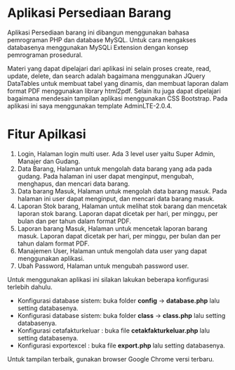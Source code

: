 
# Aplikasi Persediaan Barang

Aplikasi Persediaan barang ini dibangun menggunakan bahasa pemrograman PHP dan database MySQL. Untuk cara mengakses databasenya menggunakan MySQLi Extension  dengan konsep pemrograman prosedural.

Materi yang dapat dipelajari dari aplikasi ini selain proses create, read, update, delete, dan search adalah bagaimana menggunakan JQuery DataTables untuk membuat tabel yang dinamis, dan membuat laporan dalam format PDF menggunakan library html2pdf. Selain itu juga dapat dipelajari bagaimana mendesain tampilan aplikasi menggunakan CSS Bootstrap. Pada aplikasi ini saya menggunakan template AdminLTE-2.0.4.

# Fitur Apilkasi


1. Login,
Halaman login multi user. Ada 3 level user yaitu Super Admin, Manajer dan Gudang.
2. Data Barang,
Halaman untuk mengolah data barang yang ada pada gudang. Pada halaman ini user dapat menginput, mengubah, menghapus, dan mencari data barang.
3. Data barang Masuk,
Halaman untuk mengolah data barang masuk. Pada halaman ini user dapat menginput, dan mencari data barang masuk.
4. Laporan Stok barang,
Halaman untuk melihat stok barang dan mencetak laporan stok barang. Laporan dapat dicetak per hari, per minggu, per bulan dan per tahun dalam format PDF.
5. Laporan barang Masuk,
Halaman untuk mencetak laporan barang masuk. Laporan dapat dicetak per hari, per minggu, per bulan dan per tahun dalam format PDF.
6. Manajemen User,
Halaman untuk mengolah data user yang dapat menggunakan aplikasi.
7. Ubah Password,
Halaman untuk mengubah password user.


Untuk menggunakan aplikasi ini silakan lakukan beberapa konfigurasi terlebih dahulu.

- Konfigurasi database sistem: buka folder **config** -> **database.php** lalu setting databasenya.
- Konfigurasi database sistem: buka folder **class** -> **class.php** lalu setting databasenya.
- Konfigurasi cetafakturkeluar : buka file **cetakfakturkeluar.php** lalu setting databasenya.
- Konfigurasi exportexcel : buka file **export.php** lalu setting databasenya.

Untuk tampilan terbaik, gunakan browser Google Chrome versi terbaru.